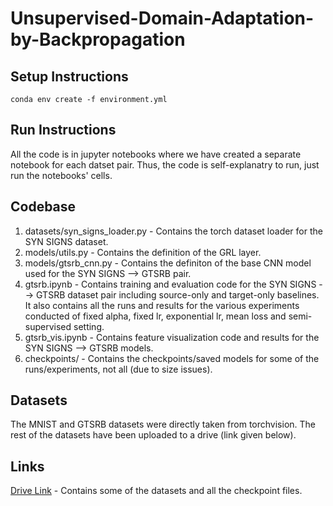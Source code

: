# Unsupervised-Domain-Adaptation-by-Backpropagation

## Setup Instructions
```
conda env create -f environment.yml
```

## Run Instructions
All the code is in jupyter notebooks where we have created a separate notebook for each datset pair. Thus, the code is self-explanatry to run, just run the notebooks' cells.

## Codebase
1. datasets/syn_signs_loader.py - Contains the torch dataset loader for the SYN SIGNS dataset.
2. models/utils.py - Contains the definition of the GRL layer.
3. models/gtsrb_cnn.py - Contains the definiton of the base CNN model used for the SYN SIGNS --> GTSRB pair.
4. gtsrb.ipynb - Contains training and evaluation code for the SYN SIGNS --> GTSRB dataset pair including source-only and target-only baselines. It also contains all the runs and results for the various experiments conducted of fixed alpha, fixed lr, exponential lr, mean loss and semi-supervised setting.
5. gtsrb_vis.ipynb - Contains feature visualization code and results for the SYN SIGNS --> GTSRB models.
6. checkpoints/ - Contains the checkpoints/saved models for some of the runs/experiments, not all (due to size issues).

## Datasets
The MNIST and GTSRB datasets were directly taken from torchvision. The rest of the datasets have been uploaded to a drive (link given below).

## Links
[Drive Link](https://iiitaphyd-my.sharepoint.com/:f:/g/personal/abhiroop_talasila_research_iiit_ac_in/EntcFxh6NSZOq84pWX1mp9gBxH4wJFUMlfWxR5P9l3tbeg?e=4WCRha) - Contains some of the datasets and all the checkpoint files.
